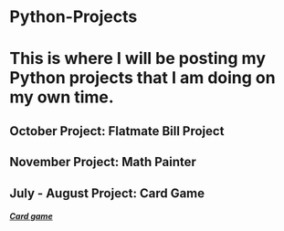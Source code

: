 # Python-Projects

# This is where I will be posting my Python projects that I am doing on my own time. 

## October Project: Flatmate Bill Project
## November Project: Math Painter
## July - August Project: Card Game
##### <a href="https://github.com/annebezwada/Python-Projects/blob/main/cardgame.py"> Card game </a>

